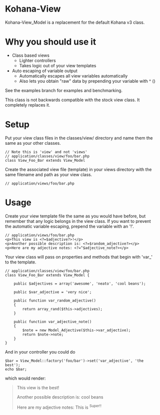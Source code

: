 Kohana-View
============

Kohana-View_Model is a replacement for the default Kohana v3 class.

Why you should use it
============

 - Class based views
   - Lighter controllers
   - Takes logic out of your view templates
 - Auto escaping of variable output
   - Automatically escapes all view variables automatically
   - Also lets you obtain "raw" data by prepending your variable with ^ (<?=^$foobar?>)

See the examples branch for examples and benchmarking.

This class is not backwards compatible with the stock view class. It completely replaces it.

Setup
============

Put your view class files in the classes/view/ directory and name them the same as your other classes.

	// Note this is 'view' and not 'views'
	// application/classes/view/foo/bar.php
	class View_Foo_Bar extends View_Model

Create the associated view file (template) in your views directory with the same filename and path as your view class.

	// application/views/foo/bar.php

Usage
============

Create your view template file the same as you would have before, but remember that any logic belongs in the view class.  If you want to prevent the automatic variable escaping, prepend the variable with an '!'.

	// application/views/foo/bar.php
	<p>This view is <?=$adjective?>!</p>
	<p>Another possible description is: <?=$random_adjective?></p>
	<p>Here are my adjective notes: <?=^$adjective_note?></p>

Your view class will pass on properties and methods that begin with 'var_' to the template.

	// application/classes/view/foo/bar.php
	class View_Foo_Bar extends View_Model {

		public $adjectives = array('awesome', 'neato', 'cool beans');

		public $var_adjective = 'very nice';

		public function var_random_adjective()
		{
			return array_rand($this->adjectives);
		}

		public function var_adjective_note()
		{
			$note = new Model_Adjective($this->var_adjective);
			return $note->note;
		}
	}

And in your controller you could do

	$bar = View_Model::factory('foo/bar')->set('var_adjective', 'the best');
	echo $bar;

which would render:

> This view is the best!
>
> Another possible description is: cool beans
>
> Here are my adjective notes: This is <sup>Super!!</sup>